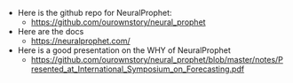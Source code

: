 * Here is the github repo for NeuralProphet: 
  * https://github.com/ourownstory/neural_prophet
* Here are the docs 
  * https://neuralprophet.com/
* Here is a good presentation on the WHY of NeuralProphet
  * https://github.com/ourownstory/neural_prophet/blob/master/notes/Presented_at_International_Symposium_on_Forecasting.pdf
